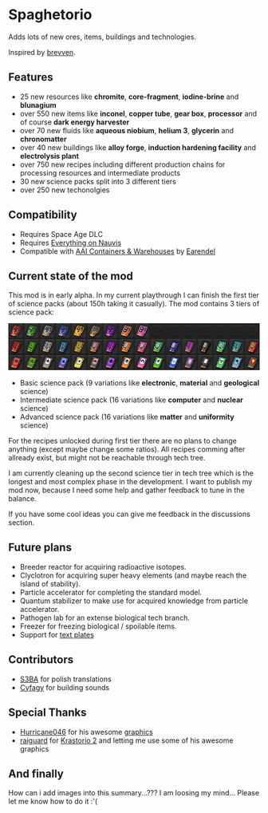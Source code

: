 # Spaghetorio

Adds lots of new ores, items, buildings and technologies.

Inspired by [brevven](https://mods.factorio.com/user/brevven).

## Features

- 25 new resources like **chromite**, **core-fragment**, **iodine-brine** and **blunagium**
- over 550 new items like **inconel**, **copper tube**, **gear box**, **processor** and of course **dark energy harvester**
- over 70 new fluids like **aqueous niobium**, **helium 3**, **glycerin** and **chronomatter**
- over 40 new buildings like **alloy forge**, **induction hardening facility** and **electrolysis plant**
- over 750 new recipes including different production chains for processing resources and intermediate products
- 30 new science packs split into 3 different tiers
- over 250 new techonolgies

## Compatibility

- Requires Space Age DLC
- Requires [Everything on Nauvis](https://mods.factorio.com/mod/EverythingOnNauvis)
- Compatible with [AAI Containers & Warehouses](https://mods.factorio.com/mod/aai-containers) by [Earendel](https://mods.factorio.com/user/Earendel)

## Current state of the mod

This mod is in early alpha. In my current playthrough I can finish the first tier of science packs (about 150h taking it casually). The mod contains 3 tiers of science pack:

![](images/science-packs.png)

- Basic science pack (9 variations like **electronic**, **material** and **geological** science)
- Intermediate science pack (16 variations like **computer** and **nuclear** science)
- Advanced science pack (16 variations like **matter** and **uniformity** science)

For the recipes unlocked during first tier there are no plans to change anything (except maybe change some ratios). All recipes comming after allready exist, but might not be reachable through tech tree.

I am currently cleaning up the second science tier in tech tree which is the longest and most complex phase in the development. I want to publish my mod now, because I need some help and gather feedback to tune in the balance.

If you have some cool ideas you can give me feedback in the discussions section.

## Future plans

- Breeder reactor for acquiring radioactive isotopes.
- Clyclotron for acquiring super heavy elements (and maybe reach the island of stability).
- Particle accelerator for completing the standard model.
- Quantum stabilizer to make use for acquired knowledge from particle accelerator.
- Pathogen lab for an extense biological tech branch.
- Freezer for freezing biological / spoilable items.
- Support for [text plates](https://mods.factorio.com/mod/textplates?from=search)

## Contributors

- [S3BA](https://mods.factorio.com/user/S3BA) for polish translations
- [Cyfagy](https://mods.factorio.com/user/Cyfagy) for building sounds

## Special Thanks

- [Hurricane046](https://mods.factorio.com/user/Hurricane046) for his awesome [graphics](https://www.figma.com/proto/y1IQG08ZG2jIeJ5sTyF4MP/Factorio-Buildings?node-id=14934-304&node-type=frame&t=tk88gXWNIga60zMr-0&scaling=scale-down-width&content-scaling=fixed&page-id=0%3A1&starting-point-node-id=2585%3A1158&hotspot-hints=0&hide-ui=1)
- [raiguard](https://mods.factorio.com/user/raiguard) for [Krastorio 2](https://mods.factorio.com/mod/Krastorio2) and letting me use some of his awesome graphics

## And finally

How can i add images into this summary...??? I am loosing my mind... Please let me know how to do it :'(
